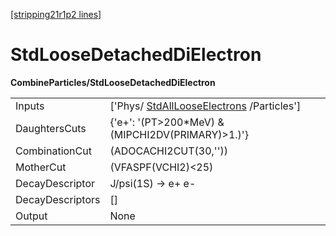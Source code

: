 [[stripping21r1p2 lines]](./stripping21r1p2-index)

# StdLooseDetachedDiElectron

**CombineParticles/StdLooseDetachedDiElectron**

|                  |                                                                                       |
|------------------|---------------------------------------------------------------------------------------|
| Inputs           | ['Phys/ [StdAllLooseElectrons](./stripping21r1p2-stdalllooseelectrons) /Particles'] |
| DaughtersCuts    | {'e+': '(PT\>200\*MeV) & (MIPCHI2DV(PRIMARY)\>1.)'}                                   |
| CombinationCut   | (ADOCACHI2CUT(30,''))                                                                 |
| MotherCut        | (VFASPF(VCHI2)\<25)                                                                   |
| DecayDescriptor  | J/psi(1S) -\> e+ e-                                                                   |
| DecayDescriptors | []                                                                                  |
| Output           | None                                                                                  |
